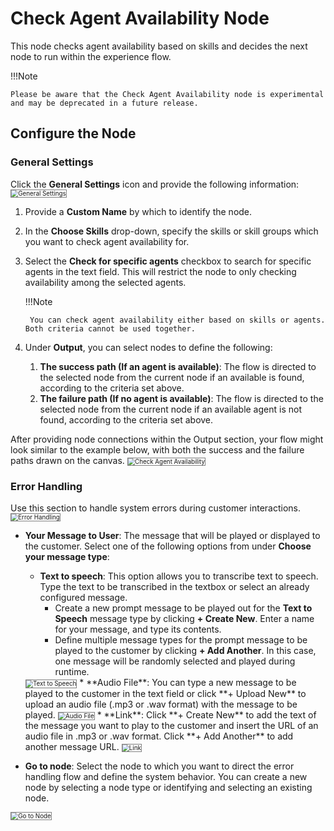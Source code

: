 # Check Agent Availability Node

This node checks agent availability based on skills and decides the next node to run within the experience flow.

!!!Note

    Please be aware that the Check Agent Availability node is experimental and may be deprecated in a future release.

## Configure the Node

### General Settings

Click the **General Settings** icon and provide the following information:
<img src="./../images/general-settings-agent-availability.png" alt="General Settings" title="General Settings" style="border: 1px solid gray; zoom:70%;">

1. Provide a **Custom Name** by which to identify the node.
2. In the **Choose Skills** drop-down, specify the skills or skill groups which you want to check agent availability for.
3. Select the **Check for specific agents** checkbox to search for specific agents in the text field. This will restrict the node to only checking availability among the selected agents.

    !!!Note

        You can check agent availability either based on skills or agents. Both criteria cannot be used together.
4. Under **Output**, you can select nodes to define the following:
    1. **The success path (If an agent is available)**: The flow is directed to the selected node from the current node if an available is found, according to the criteria set above.
    2. **The failure path (If no agent is available)**: The flow is directed to the selected node from the current node if an available agent is not found, according to the criteria set above.

After providing node connections within the Output section, your flow might look similar to the example below, with both the success and the failure paths drawn on the canvas.
<img src="./../images/check-agent-availability.png" alt="Check Agent Availability" title="Check Agent Availability" style="border: 1px solid gray; zoom:70%;">

### Error Handling

Use this section to handle system errors during customer interactions.
<img src="./../images/error-handling-agent-availability.png" alt="Error Handling" title="Error Handling" style="border: 1px solid gray; zoom:70%;">

* **Your Message to User**: The message that will be played or displayed to the customer. Select one of the following options from under **Choose your message type**:
    * **Text to speech**: This option allows you to transcribe text to speech. Type the text to be transcribed in the textbox or select an already configured message.
        * Create a new prompt message to be played out for the **Text to Speech** message type by clicking **+ Create New**. Enter a name for your message, and type its contents.
        * Define multiple message types for the prompt message to be played to the customer by clicking **+ Add Another**. In this case, one message will be randomly selected and played during runtime.  
    <img src="./../images/text-to-speech-agent-availability.png" alt="Text to Speech" title="Text to Speech" style="border: 1px solid gray; zoom:70%;">
    * **Audio File**: You can type a new message to be played to the customer in the text field or click **+ Upload New** to upload an audio file (.mp3 or .wav format) with the message to be played.
    <img src="./../images/audio-file-check-agent-availability.png" alt="Audio File" title="Audio File" style="border: 1px solid gray; zoom:70%;">
    * **Link**: Click **+ Create New** to add the text of the message you want to play to the customer and insert the URL of an audio file in .mp3 or .wav format. Click **+ Add Another** to add another message URL.  
    <img src="./../images/link-agent-availability.png" alt="Link" title="Link" style="border: 1px solid gray; zoom:70%;">

* **Go to node**: Select the node to which you want to direct the error handling flow and define the system behavior. You can create a new node by selecting a node type or identifying and selecting an existing node.  
<img src="./../images/go-to-node-agent-availability.png" alt="Go to Node" title="Go to Node" style="border: 1px solid gray; zoom:70%;">
